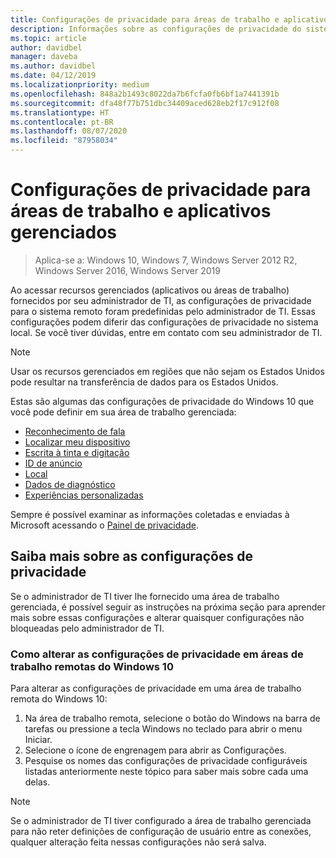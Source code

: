 ```yaml
---
title: Configurações de privacidade para áreas de trabalho e aplicativos gerenciados
description: Informações sobre as configurações de privacidade do sistema remoto ao usar áreas de trabalho e aplicativos gerenciados.
ms.topic: article
author: davidbel
manager: daveba
ms.author: davidbel
ms.date: 04/12/2019
ms.localizationpriority: medium
ms.openlocfilehash: 848a2b1493c8022da7b6fcfa0fb6bf1a7441391b
ms.sourcegitcommit: dfa48f77b751dbc34409aced628eb2f17c912f08
ms.translationtype: HT
ms.contentlocale: pt-BR
ms.lasthandoff: 08/07/2020
ms.locfileid: "87958034"
---
```

# <a name="privacy-settings-for-managed-apps-and-desktops"></a>Configurações de privacidade para áreas de trabalho e aplicativos gerenciados

>Aplica-se a: Windows 10, Windows 7, Windows Server 2012 R2, Windows Server 2016, Windows Server 2019

Ao acessar recursos gerenciados (aplicativos ou áreas de trabalho) fornecidos por seu administrador de TI, as configurações de privacidade para o sistema remoto foram predefinidas pelo administrador de TI. Essas configurações podem diferir das configurações de privacidade no sistema local. Se você tiver dúvidas, entre em contato com seu administrador de TI.

>[!NOTE]
>Usar os recursos gerenciados em regiões que não sejam os Estados Unidos pode resultar na transferência de dados para os Estados Unidos.

Estas são algumas das configurações de privacidade do Windows 10 que você pode definir em sua área de trabalho gerenciada:

- [Reconhecimento de fala](https://go.microsoft.com/fwlink/?linkid=874646)
- [Localizar meu dispositivo](https://go.microsoft.com/fwlink/?linkid=533063)
- [Escrita à tinta e digitação](https://go.microsoft.com/fwlink/?linkid=874646)
- [ID de anúncio](https://go.microsoft.com/fwlink/?linkid=838419)
- [Local](https://go.microsoft.com/fwlink/?linkid=529987)
- [Dados de diagnóstico](https://go.microsoft.com/fwlink/?linkid=614828)
- [Experiências personalizadas](https://go.microsoft.com/fwlink/?linkid=614828)

Sempre é possível examinar as informações coletadas e enviadas à Microsoft acessando o [Painel de privacidade](https://go.microsoft.com/fwlink/?linkid=864206).

## <a name="learn-more-about-privacy-settings"></a>Saiba mais sobre as configurações de privacidade

Se o administrador de TI tiver lhe fornecido uma área de trabalho gerenciada, é possível seguir as instruções na próxima seção para aprender mais sobre essas configurações e alterar quaisquer configurações não bloqueadas pelo administrador de TI.

### <a name="how-to-change-privacy-settings-in-windows-10-remote-desktops"></a>Como alterar as configurações de privacidade em áreas de trabalho remotas do Windows 10

Para alterar as configurações de privacidade em uma área de trabalho remota do Windows 10:

1. Na área de trabalho remota, selecione o botão do Windows na barra de tarefas ou pressione a tecla Windows no teclado para abrir o menu Iniciar.
2. Selecione o ícone de engrenagem para abrir as Configurações.
3. Pesquise os nomes das configurações de privacidade configuráveis listadas anteriormente neste tópico para saber mais sobre cada uma delas.

>[!NOTE]
> Se o administrador de TI tiver configurado a área de trabalho gerenciada para não reter definições de configuração de usuário entre as conexões, qualquer alteração feita nessas configurações não será salva.

